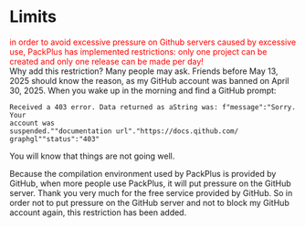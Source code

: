 # Limits

<div style="color:red">in order to avoid excessive pressure on Github servers caused by excessive use, PackPlus has implemented restrictions: only one project can be created and only one release can be made per day!</div>  
Why add this restriction? Many people may ask. Friends before May 13, 2025 should know the reason, as my GitHub account was banned on April 30, 2025. When you wake up in the morning and find a GitHub prompt:

```shell
Received a 403 error. Data returned as aString was: f"message":"Sorry. Your
account was
suspended.""documentation url"."https://docs.qithub.com/
graphgl""status":"403"
```  

You will know that things are not going well.   

Because the compilation environment used by PackPlus is provided by GitHub, when more people use PackPlus, it will put pressure on the GitHub server. Thank you very much for the free service provided by GitHub. So in order not to put pressure on the GitHub server and not to block my GitHub account again, this restriction has been added.